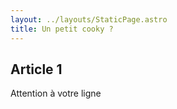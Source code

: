```yaml
---
layout: ../layouts/StaticPage.astro
title: Un petit cooky ?
---
```


## Article 1

Attention à votre ligne
